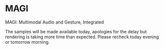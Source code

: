 # MAGI
MAGI: Multimodal Audio and Gesture, Integrated



The samples will be made available today, apologies for the delay but rendering is taking more time than expected. Please recheck today evening or tomorrow morning.
